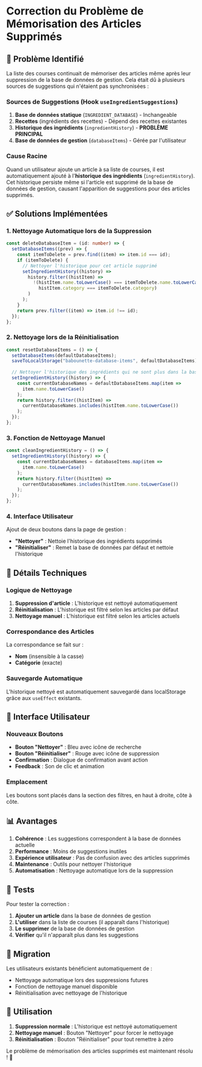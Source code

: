 # Correction du Problème de Mémorisation des Articles Supprimés

## 🎯 Problème Identifié

La liste des courses continuait de mémoriser des articles même après leur suppression de la base de données de gestion. Cela était dû à plusieurs sources de suggestions qui n'étaient pas synchronisées :

### Sources de Suggestions (Hook `useIngredientSuggestions`)

1. **Base de données statique** (`INGREDIENT_DATABASE`) - Inchangeable
2. **Recettes** (ingrédients des recettes) - Dépend des recettes existantes
3. **Historique des ingrédients** (`ingredientHistory`) - **PROBLÈME PRINCIPAL**
4. **Base de données de gestion** (`databaseItems`) - Gérée par l'utilisateur

### Cause Racine

Quand un utilisateur ajoute un article à sa liste de courses, il est automatiquement ajouté à l'**historique des ingrédients** (`ingredientHistory`). Cet historique persiste même si l'article est supprimé de la base de données de gestion, causant l'apparition de suggestions pour des articles supprimés.

## ✅ Solutions Implémentées

### 1. **Nettoyage Automatique lors de la Suppression**

```typescript
const deleteDatabaseItem = (id: number) => {
  setDatabaseItems((prev) => {
    const itemToDelete = prev.find((item) => item.id === id);
    if (itemToDelete) {
      // Nettoyer l'historique pour cet article supprimé
      setIngredientHistory((history) => 
        history.filter((histItem) => 
          !(histItem.name.toLowerCase() === itemToDelete.name.toLowerCase() && 
            histItem.category === itemToDelete.category)
        )
      );
    }
    return prev.filter((item) => item.id !== id);
  });
};
```

### 2. **Nettoyage lors de la Réinitialisation**

```typescript
const resetDatabaseItems = () => {
  setDatabaseItems(defaultDatabaseItems);
  saveToLocalStorage("babounette-database-items", defaultDatabaseItems);
  
  // Nettoyer l'historique des ingrédients qui ne sont plus dans la base
  setIngredientHistory((history) => {
    const currentDatabaseNames = defaultDatabaseItems.map(item => 
      item.name.toLowerCase()
    );
    return history.filter((histItem) => 
      currentDatabaseNames.includes(histItem.name.toLowerCase())
    );
  });
};
```

### 3. **Fonction de Nettoyage Manuel**

```typescript
const cleanIngredientHistory = () => {
  setIngredientHistory((history) => {
    const currentDatabaseNames = databaseItems.map(item => 
      item.name.toLowerCase()
    );
    return history.filter((histItem) => 
      currentDatabaseNames.includes(histItem.name.toLowerCase())
    );
  });
};
```

### 4. **Interface Utilisateur**

Ajout de deux boutons dans la page de gestion :

- **"Nettoyer"** : Nettoie l'historique des ingrédients supprimés
- **"Réinitialiser"** : Remet la base de données par défaut et nettoie l'historique

## 🔧 Détails Techniques

### Logique de Nettoyage

1. **Suppression d'article** : L'historique est nettoyé automatiquement
2. **Réinitialisation** : L'historique est filtré selon les articles par défaut
3. **Nettoyage manuel** : L'historique est filtré selon les articles actuels

### Correspondance des Articles

La correspondance se fait sur :
- **Nom** (insensible à la casse)
- **Catégorie** (exacte)

### Sauvegarde Automatique

L'historique nettoyé est automatiquement sauvegardé dans localStorage grâce aux `useEffect` existants.

## 🎨 Interface Utilisateur

### Nouveaux Boutons

- **Bouton "Nettoyer"** : Bleu avec icône de recherche
- **Bouton "Réinitialiser"** : Rouge avec icône de suppression
- **Confirmation** : Dialogue de confirmation avant action
- **Feedback** : Son de clic et animation

### Emplacement

Les boutons sont placés dans la section des filtres, en haut à droite, côte à côte.

## 📊 Avantages

1. **Cohérence** : Les suggestions correspondent à la base de données actuelle
2. **Performance** : Moins de suggestions inutiles
3. **Expérience utilisateur** : Pas de confusion avec des articles supprimés
4. **Maintenance** : Outils pour nettoyer l'historique
5. **Automatisation** : Nettoyage automatique lors de la suppression

## 🧪 Tests

Pour tester la correction :

1. **Ajouter un article** dans la base de données de gestion
2. **L'utiliser** dans la liste de courses (il apparaît dans l'historique)
3. **Le supprimer** de la base de données de gestion
4. **Vérifier** qu'il n'apparaît plus dans les suggestions

## 🔄 Migration

Les utilisateurs existants bénéficient automatiquement de :
- Nettoyage automatique lors des suppressions futures
- Fonction de nettoyage manuel disponible
- Réinitialisation avec nettoyage de l'historique

## 🚀 Utilisation

1. **Suppression normale** : L'historique est nettoyé automatiquement
2. **Nettoyage manuel** : Bouton "Nettoyer" pour forcer le nettoyage
3. **Réinitialisation** : Bouton "Réinitialiser" pour tout remettre à zéro

Le problème de mémorisation des articles supprimés est maintenant résolu ! 🎉 